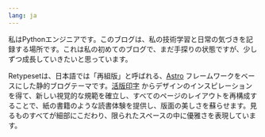 ```yaml
---
lang: ja
---
```


私はPythonエンジニアです。このブログは、私の技術学習と日常の気づきを記録する場所です。これは私の初めてのブログで、まだ手探りの状態ですが、少しずつ成長していきたいと思っています。

Retypesetは、日本語では「再組版」と呼ばれる、[Astro](https://astro.build/) フレームワークをベースにした静的ブログテーマです。[活版印字](https://astro-theme-typography.vercel.app/) からデザインのインスピレーションを得て、新しい視覚的な規範を確立し、すべてのページのレイアウトを再構成することで、紙の書籍のような読書体験を提供し、版面の美しさを蘇らせます。見るものすべてが細部にこだわり、限られたスペースの中に優雅さを表現しています。
